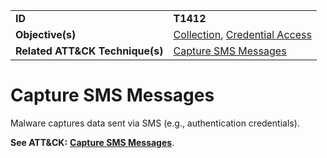 |||
|---------|------------------------|
|**ID**|**T1412**|
|**Objective(s)**|[Collection](https://github.com/MAECProject/malware-behaviors/tree/master/collection), [Credential Access](https://github.com/MAECProject/malware-behaviors/tree/master/credential-access)|
|**Related ATT&CK Technique(s)**|[Capture SMS Messages](https://attack.mitre.org/techniques/T1412/)|

Capture SMS Messages
====================
Malware captures data sent via SMS (e.g., authentication credentials).

**See ATT&CK:** [**Capture SMS Messages**](https://attack.mitre.org/techniques/T1412/).